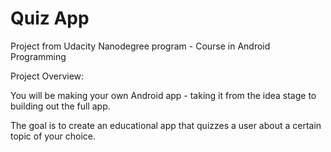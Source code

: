 # Quiz App
Project from Udacity Nanodegree program - Course in Android Programming

Project Overview:

You will be making your own Android app - taking it from the idea stage to building out the full app.

The goal is to create an educational app that quizzes a user about a certain topic of your choice.
